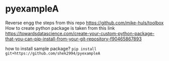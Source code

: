 # pyexampleA

Reverse engg the steps from this repo https://github.com/mike-huls/toolbox
How to create python package is taken from this link https://towardsdatascience.com/create-your-custom-python-package-that-you-can-pip-install-from-your-git-repository-f90465867893

how to install sample package?
`pip install git+https://github.com/shek2994/pyexampleA`